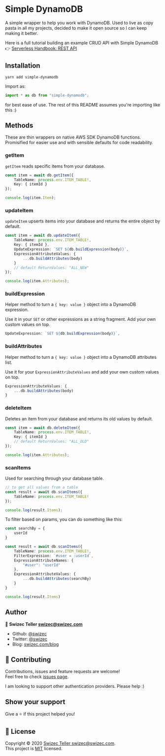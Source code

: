 # Simple DynamoDB

A simple wrapper to help you work with DynamoDB. Used to live as copy pasta in all my projects, decided to make it open source so I can keep making it better.

Here is a full tutorial building an example CRUD API with Simple DynamoDB 👉 [Serverless Handbook: REST API](https://serverlesshandbook.dev/serverless-rest-api#build-a-simple-rest)

## Installation

```
yarn add simple-dynamodb
```

Import as:

```typescript
import * as db from "simple-dynamodb";
```

for best ease of use. The rest of this README assumes you're importing like this :)

## Methods

These are thin wrappers on native AWS SDK DynamoDB functions. Promisified for easier use and with sensible defaults for code readability.

### getItem

`getItem` reads specific items from your database.

```typescript
const item = await db.getItem({
    TableName: process.env.ITEM_TABLE!,
    Key: { itemId }
});

console.log(item.Item);
```

### updateItem

`updateItem` upserts items into your database and returns the entire object by default.

```typescript
const item = await db.updateItem({
    TableName: process.env.ITEM_TABLE!,
    Key: { itemId },
    UpdateExpression: `SET ${db.buildExpression(body)}`,
    ExpressionAttributeValues: {
        ...db.buildAttributes(body)
    }
    // default ReturnValues: "ALL_NEW"
});

console.log(item.Attributes);
```

### buildExpression

Helper method to turn a `{ key: value }` object into a DynamoDB expression.

Use it in your `SET` or other expressions as a string fragment. Add your own custom values on top.

```typescript
UpdateExpression: `SET ${db.buildExpression(body)}`,
```

### buildAttributes

Helper method to turn a `{ key: value }` object into a DynamoDB attributes list.

Use it for your `ExpressionAttributeValues` and add your own custom values on top.

```typescript
ExpressionAttributeValues: {
    ...db.buildAttributes(body)
}
```

### deleteItem

Deletes an item from your database and returns its old values by default.

```typescript
const item = await db.deleteItem({
    TableName: process.env.ITEM_TABLE!,
    Key: { itemId }
    // default ReturnValues: "ALL_OLD"
});

console.log(item.Attributes);
```

### scanItems

Used for searching through your database table.

```typescript
// to get all values from a table
const result = await db.scanItems({
    TableName: process.env.ITEM_TABLE!
});

console.log(result.Items);
```

To filter based on params, you can do something like this:

```typescript
const searchBy = {
    userId
}

const result = await db.scanItems({
    TableName: process.env.ITEM_TABLE!,
    FilterExpression: `#user = :userId`,
    ExpressionAttributeNames: {
        "#user": "userId"
    },
    ExpressionAttributeValues: {
        ...db.buildAttributes(searchBy)
    }
}

console.log(result.Items)
```

## Author

👤 **Swizec Teller <swizec@swizec.com>**

-   Github: [@swizec](https://github.com/swizec)
-   Twitter: [@swizec](https://twitter.com/swizec)
-   Blog: [swizec.com/blog](https://swizec.com/blog)

## 🤝 Contributing

Contributions, issues and feature requests are welcome!<br />Feel free to check [issues page](https://github.com/Swizec/useAuth/issues).

I am looking to support other authentication providers. Please help :)

## Show your support

Give a ⭐️ if this project helped you!

## 📝 License

Copyright © 2020 [Swizec Teller <swizec@swizec.com>](https://github.com/swizec).<br />
This project is [MIT](https://github.com/Swizec/useAuth/blob/master/LICENSE) licensed.
